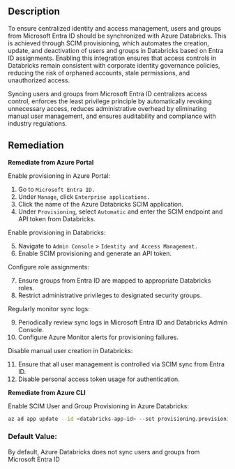 ## Description

To ensure centralized identity and access management, users and groups from Microsoft Entra ID should be synchronized with Azure Databricks. This is achieved through SCIM provisioning, which automates the creation, update, and deactivation of users and groups in Databricks based on Entra ID assignments. Enabling this integration ensures that access controls in Databricks remain consistent with corporate identity governance policies, reducing the risk of orphaned accounts, stale permissions, and unauthorized access.

Syncing users and groups from Microsoft Entra ID centralizes access control, enforces the least privilege principle by automatically revoking unnecessary access, reduces administrative overhead by eliminating manual user management, and ensures auditability and compliance with industry regulations.

## Remediation

**Remediate from Azure Portal**

Enable provisioning in Azure Portal:

1. Go to `Microsoft Entra ID.`
2. Under `Manage`, click `Enterprise applications.`
3. Click the name of the Azure Databricks SCIM application.
4. Under `Provisioning`, select `Automatic` and enter the SCIM endpoint and API token from Databricks.

Enable provisioning in Databricks:

5. Navigate to `Admin Console` > `Identity and Access Management.`
6. Enable SCIM provisioning and generate an API token.

Configure role assignments:

7. Ensure groups from Entra ID are mapped to appropriate Databricks roles.
8. Restrict administrative privileges to designated security groups.

Regularly monitor sync logs:

9. Periodically review sync logs in Microsoft Entra ID and Databricks Admin Console.
10. Configure Azure Monitor alerts for provisioning failures.

Disable manual user creation in Databricks:

11. Ensure that all user management is controlled via SCIM sync from Entra ID.
12. Disable personal access token usage for authentication.

**Remediate from Azure CLI**

Enable SCIM User and Group Provisioning in Azure Databricks:

```bash
az ad app update --id <databricks-app-id> --set provisioning.provisioningMode=Automatic
```

### Default Value:

By default, Azure Databricks does not sync users and groups from Microsoft Entra ID